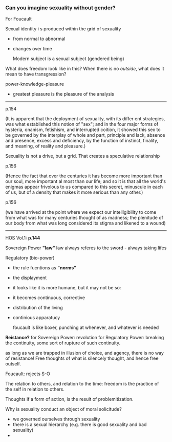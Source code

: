 ### Can you imagine sexuality without gender?

For Foucault

Sexual identity i s produced within the grid of sexuality
- from normal to abnormal
- changes over time

	Modern subject is a sexual subject (gendered being)

What does freedom look like in this?
When there is no *outside*, what does it mean to have transgression?

power-knowledge-pleasure
 - greatest pleasure is the pleasure of the analysis

***
p.154

(It is apparent that the deployment of sexuality, with its differ­ ent strategies, was what established this notion of "sex"; and in the four major forms of hysteria, onanism, fetishism, and interrupted coition, it showed this sex to be governed by the interplay of whole and part, principle and lack, absence and presence, excess and deficiency, by the function of instinct, finality, and meaning, of reality and pleasure.)

Sexuality is not a drive, but a grid. That creates a speculative relationship

p.156

(Hence the fact that over the centuries it has become more important than our soul, more important al­ most than our life; and so it is that all the world's enigmas appear frivolous to us compared to this secret, minuscule in each of us, but of a density that makes it more serious than any other.)

p.156

(we have arrived at the point where we expect our intelligibility to come from what was for many centuries thought of as madness; the plenitude of our body from what was long considered its stigma and likened to a wound)


***
HOS Vol.1:
**p.144**


Sovereign Power
**"law"**
law always referes to the sword - always taking lifes

Regulatory (bio-power)
- the rule fucntions as **"norms"**
- the displayment 
- it looks like it is more humane, but it may not be so:
- it becomes continuous, corrective
- distribution of the living
- continious apparatucy  


	foucault is like boxer, punching at whenever, and whatever is needed

**Reistance?**
for Sovereign Power: revolution
for Regulatory Power: breaking the continuity, some sort of rupture of such continuity.



as long as we are trapped in illusion of choice, and agency, there is no way of resistance! Free thoughts of what is silencely thought, and hence free outself.

Foucault: rejects S-O

The relation to others, and relation to the time:
	freedom is the practice of the self in relation to others.

Thoughts if a form of action, is the result of problemitization. 

Why is sexuality conduct an object of moral solicitude?
- we governed ourselves through sexuality
- there is a sexual hierarchy (e.g. there is good sexuality and bad sexuality)
- 